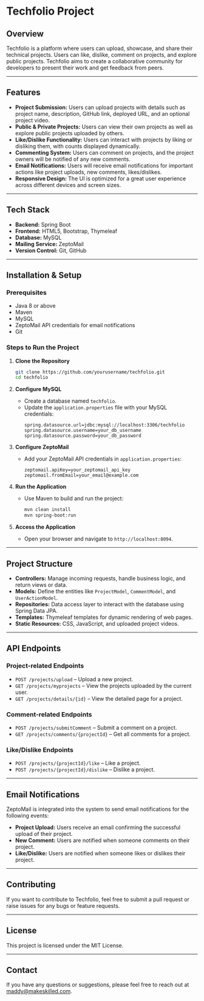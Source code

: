 
# **Techfolio Project**

## **Overview**

Techfolio is a platform where users can upload, showcase, and share their technical projects. Users can like, dislike, comment on projects, and explore public projects. Techfolio aims to create a collaborative community for developers to present their work and get feedback from peers.

---

## **Features**

- **Project Submission:** Users can upload projects with details such as project name, description, GitHub link, deployed URL, and an optional project video.
- **Public & Private Projects:** Users can view their own projects as well as explore public projects uploaded by others.
- **Like/Dislike Functionality:** Users can interact with projects by liking or disliking them, with counts displayed dynamically.
- **Commenting System:** Users can comment on projects, and the project owners will be notified of any new comments.
- **Email Notifications:** Users will receive email notifications for important actions like project uploads, new comments, likes/dislikes.
- **Responsive Design:** The UI is optimized for a great user experience across different devices and screen sizes.

---

## **Tech Stack**

- **Backend:** Spring Boot
- **Frontend:** HTML5, Bootstrap, Thymeleaf
- **Database:** MySQL
- **Mailing Service:** ZeptoMail
- **Version Control:** Git, GitHub

---

## **Installation & Setup**

### **Prerequisites**

- Java 8 or above
- Maven
- MySQL
- ZeptoMail API credentials for email notifications
- Git

### **Steps to Run the Project**

1. **Clone the Repository**
   ```bash
   git clone https://github.com/yourusername/techfolio.git
   cd techfolio
   ```

2. **Configure MySQL**
   - Create a database named `techfolio`.
   - Update the `application.properties` file with your MySQL credentials:
     ```properties
     spring.datasource.url=jdbc:mysql://localhost:3306/techfolio
     spring.datasource.username=your_db_username
     spring.datasource.password=your_db_password
     ```

3. **Configure ZeptoMail**
   - Add your ZeptoMail API credentials in `application.properties`:
     ```properties
     zeptomail.apiKey=your_zeptomail_api_key
     zeptomail.fromEmail=your_email@example.com
     ```

4. **Run the Application**
   - Use Maven to build and run the project:
     ```bash
     mvn clean install
     mvn spring-boot:run
     ```

5. **Access the Application**
   - Open your browser and navigate to `http://localhost:8094`.

---

## **Project Structure**

- **Controllers:** Manage incoming requests, handle business logic, and return views or data.
- **Models:** Define the entities like `ProjectModel`, `CommentModel`, and `UserActionModel`.
- **Repositories:** Data access layer to interact with the database using Spring Data JPA.
- **Templates:** Thymeleaf templates for dynamic rendering of web pages.
- **Static Resources:** CSS, JavaScript, and uploaded project videos.

---

## **API Endpoints**

### **Project-related Endpoints**

- `POST /projects/upload` – Upload a new project.
- `GET /projects/myprojects` – View the projects uploaded by the current user.
- `GET /projects/details/{id}` – View the detailed page for a project.

### **Comment-related Endpoints**

- `POST /projects/submitComment` – Submit a comment on a project.
- `GET /projects/comments/{projectId}` – Get all comments for a project.

### **Like/Dislike Endpoints**

- `POST /projects/{projectId}/like` – Like a project.
- `POST /projects/{projectId}/dislike` – Dislike a project.

---

## **Email Notifications**

ZeptoMail is integrated into the system to send email notifications for the following events:

- **Project Upload:** Users receive an email confirming the successful upload of their project.
- **New Comment:** Users are notified when someone comments on their project.
- **Like/Dislike:** Users are notified when someone likes or dislikes their project.

---

## **Contributing**

If you want to contribute to Techfolio, feel free to submit a pull request or raise issues for any bugs or feature requests.

---

## **License**

This project is licensed under the MIT License.

---

## **Contact**

If you have any questions or suggestions, please feel free to reach out at [maddy@makeskilled.com](mailto:maddy@makeskilled.com).
